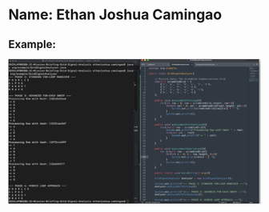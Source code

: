 # Name: Ethan Joshua Camingao
## Example:

<img src="https://github.com/ethan-josh/JC-Mission-Briefing-Grid-Signal-Analysis/blob/main/output.png"/>